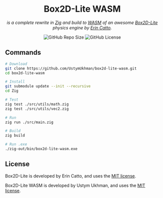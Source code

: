 <h1 align="center">Box2D-Lite WASM</h1>

<p align="center">
  <i>is a complete rewrite in <a title="Zig" href="https://ziglang.org/" target="_blank" rel="noopener noreferrer">Zig</a> and build to <a title="WASM" href="https://webassembly.org/" target="_blank" rel="noopener noreferrer">WASM</a> of an awesome <a title="Box2D-Lite" href="https://github.com/erincatto/box2d-lite" target="_blank" rel="noopener noreferrer">Box2D-Lite</a> physics engine by <a title="Erin Catto" href="https://github.com/erincatto" target="_blank" rel="noopener noreferrer">Erin Catto</a>.</i>
</p>

<p align="center">
  <!-- <img alt="GitHub Deployments" src="https://img.shields.io/github/deployments/UstymUkhman/box2d-lite-wasm/github-pages?style=flat-square" /> -->
  <img alt="GitHub Repo Size" src="https://img.shields.io/github/repo-size/UstymUkhman/box2d-lite-wasm?style=flat-square" />
  <img alt="GitHub License" src="https://img.shields.io/github/license/UstymUkhman/box2d-lite-wasm?color=lightgrey&style=flat-square" />
</p>

## Commands

```sh
# Download
git clone https://github.com/UstymUkhman/box2d-lite-wasm.git
cd box2d-lite-wasm

# Install
git submodule update --init --recursive
cd Zig

# Test
zig test ./src/utils/math.zig
zig test ./src/utils/vec2.zig

# Run
zig run ./src/main.zig

# Build
zig build

# Run .exe
./zig-out/bin/box2d-lite-wasm.exe
```

## License

Box2D-Lite is developed by Erin Catto, and uses the [MIT license](https://github.com/erincatto/box2d-lite/blob/master/LICENSE).

Box2D-Lite WASM is developed by Ustym Ukhman, and uses the [MIT license](https://github.com/UstymUkhman/box2d-lite-wasm/blob/main/LICENSE).

